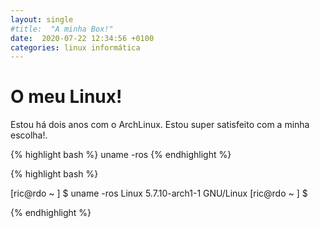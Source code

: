 ```yaml
---
layout: single
#title:  "A minha Box!"
date:  2020-07-22 12:34:56 +0100
categories: linux informática
---
```

# O meu Linux!
Estou há dois anos com o ArchLinux.
Estou super satisfeito com a minha escolha!.



{% highlight bash %}
uname -ros
{% endhighlight %}

{% highlight bash %}

[ric@rdo ~ ] $ uname -ros
Linux 5.7.10-arch1-1 GNU/Linux
[ric@rdo ~ ] $ 

{% endhighlight %}


